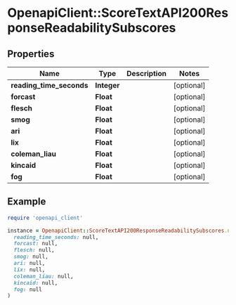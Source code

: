 # OpenapiClient::ScoreTextAPI200ResponseReadabilitySubscores

## Properties

| Name | Type | Description | Notes |
| ---- | ---- | ----------- | ----- |
| **reading_time_seconds** | **Integer** |  | [optional] |
| **forcast** | **Float** |  | [optional] |
| **flesch** | **Float** |  | [optional] |
| **smog** | **Float** |  | [optional] |
| **ari** | **Float** |  | [optional] |
| **lix** | **Float** |  | [optional] |
| **coleman_liau** | **Float** |  | [optional] |
| **kincaid** | **Float** |  | [optional] |
| **fog** | **Float** |  | [optional] |

## Example

```ruby
require 'openapi_client'

instance = OpenapiClient::ScoreTextAPI200ResponseReadabilitySubscores.new(
  reading_time_seconds: null,
  forcast: null,
  flesch: null,
  smog: null,
  ari: null,
  lix: null,
  coleman_liau: null,
  kincaid: null,
  fog: null
)
```

